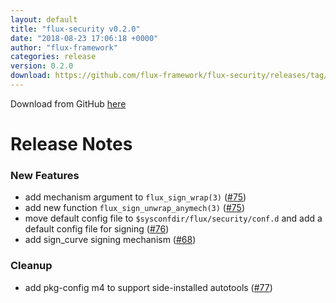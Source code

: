 ```yaml
---
layout: default
title: "flux-security v0.2.0"
date: "2018-08-23 17:06:18 +0000"
author: "flux-framework"
categories: release
version: 0.2.0
download: https://github.com/flux-framework/flux-security/releases/tag/v0.2.0
---
```


Download from GitHub [here](https://github.com/flux-framework/flux-security/releases/tag/v0.2.0)

# Release Notes

### New Features

 * add mechanism argument to `flux_sign_wrap(3)` ([#75](https://github.com/flux-framework/flux-security/issues/75))
 * add new function `flux_sign_unwrap_anymech(3)` ([#75](https://github.com/flux-framework/flux-security/issues/75))
 * move default config file to `$sysconfdir/flux/security/conf.d`
   and add a default config file for signing ([#76](https://github.com/flux-framework/flux-security/issues/76))
 * add sign_curve signing mechanism ([#68](https://github.com/flux-framework/flux-security/issues/68))

### Cleanup

 * add pkg-config m4 to support side-installed autotools ([#77](https://github.com/flux-framework/flux-security/issues/77))


